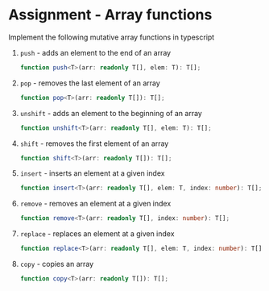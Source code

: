 # Assignment - Array functions

Implement the following mutative array functions in typescript

1. `push` - adds an element to the end of an array

   ```typescript
   function push<T>(arr: readonly T[], elem: T): T[];
   ```

2. `pop` - removes the last element of an array

   ```typescript
   function pop<T>(arr: readonly T[]): T[];
   ```

3. `unshift` - adds an element to the beginning of an array

   ```typescript
   function unshift<T>(arr: readonly T[], elem: T): T[];
   ```

4. `shift` - removes the first element of an array

   ```typescript
   function shift<T>(arr: readonly T[]): T[];
   ```

5. `insert` - inserts an element at a given index

   ```typescript
   function insert<T>(arr: readonly T[], elem: T, index: number): T[];
   ```

6. `remove` - removes an element at a given index

   ```typescript
   function remove<T>(arr: readonly T[], index: number): T[];
   ```

7. `replace` - replaces an element at a given index

   ```typescript
   function replace<T>(arr: readonly T[], elem: T, index: number): T[];
   ```

8. `copy` - copies an array

   ```typescript
   function copy<T>(arr: readonly T[]): T[];
   ```
